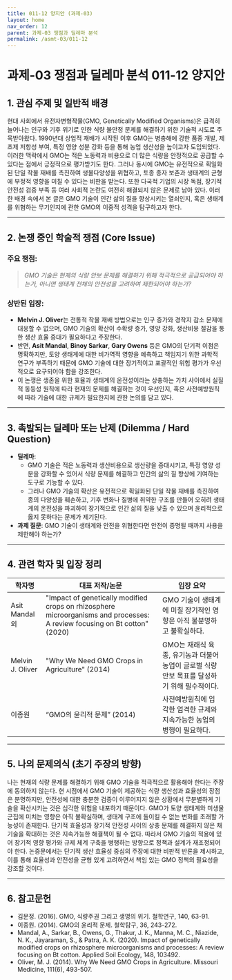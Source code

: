 ```yaml
---
title: 011-12 양지안 (과제-03)
layout: home
nav_order: 12
parent: 과제-03 쟁점과 딜레마 분석
permalink: /asmt-03/011-12
---
```


# 과제-03 쟁점과 딜레마 분석 011-12 양지안 

## 1. 관심 주제 및 일반적 배경

현대 사회에서 유전자변형작물(GMO, Genetically Modified Organisms)은 급격히 늘어나는 인구와 기후 위기로 인한 식량 불안정 문제를 해결하기 위한 기술적 시도로 주목받아왔다. 1990년대 상업적 재배가 시작된 이후 GMO는 병충해에 강한 품종 개발, 제초제 저항성 부여, 특정 영양 성분 강화 등을 통해 농업 생산성을 높이고자 도입되었다. 이러한 맥락에서 GMO는 적은 노동력과 비용으로 더 많은 식량을 안정적으로 공급할 수 있다는 점에서 긍정적으로 평가받기도 한다. 그러나 동시에 GMO는 유전적으로 획일화된 단일 작물 재배를 촉진하여 생물다양성을 위협하고, 토종 종자 보존과 생태계의 균형에 부정적 영향을 미칠 수 있다는 비판을 받는다. 또한 다국적 기업의 시장 독점, 장기적 안전성 검증 부족 등 여러 사회적 논란도 여전히 해결되지 않은 문제로 남아 있다. 이러한 배경 속에서 본 글은 GMO 기술이 인간 삶의 질을 향상시키는 열쇠인지, 혹은 생태계를 위협하는 무기인지에 관한 GMO의 이중적 성격을 탐구하고자 한다.

---

## 2. 논쟁 중인 학술적 쟁점 (Core Issue)

### 주요 쟁점:  

> *GMO 기술은 현재의 식량 안보 문제를 해결하기 위해 적극적으로 공급되어야 하는가, 아니면 생태계 전체의 안전성을 고려하여 제한되어야 하는가?*

### 상반된 입장:
- **Melvin J. Oliver**는 전통적 작물 재배 방법으로는 인구 증가와 경작지 감소 문제에 대응할 수 없으며, GMO 기술의 확산이 수확량 증가, 영양 강화, 생산비용 절감을 통한 생산 효율 증대가 필요하다고 주장한다.
- 반면, **Asit Mandal**, **Binoy Sarkar**, **Gary Owens** 등은  GMO의 단기적 이점은 명확하지만, 토양 생태계에 대한 비가역적 영향을 예측하고 책임지기 위한 과학적 연구가 부족하기 때문에 GMO 기술에 대한 장기적이고 포괄적인 위험 평가가 우선적으로 요구되어야 함을 강조한다. 
- 이 논쟁은 생존을 위한 효율과 생태계의 온전성이라는 상충하는 가치 사이에서 실질적 동등성 원칙에 따라 현재의 문제를 해결하는 것이 우선인지, 혹은 사전예방원칙에 따라 기술에 대한 규제가 필요한지에 관한 논의를 담고 있다. 


---

## 3. 촉발되는 딜레마 또는 난제 (Dilemma / Hard Question)

- **딜레마**: 
  - GMO 기술은 적은 노동력과 생산비용으로 생산량을 증대시키고, 특정 영양 성분을 강화할 수 있어서 식량 문제를 해결하고 인간의 삶의 질 향상에 기여하는 도구로 기능할 수 있다.  
  - 그러나 GMO 기술의 확산은 유전적으로 획일화된 단일 작물 재배를 촉진하여 종의 다양성을 훼손하고, 기후 변화나 질병에 취약한 구조를 만들어 오히려 생태계의 온전성을 파괴하여 장기적으로 인간 삶의 질을 낮출 수 있으며 윤리적으로 옳지 못하다는 문제가 제기된다.
- **과제 질문**: GMO 기술이 생태계와 안전을 위협한다면 안전이 증명될 때까지 사용을 제한해야 하는가? 

---

## 4. 관련 학자 및 입장 정리

| 학자명             | 대표 저작/논문                                   | 입장 요약 |
|--------------------|---------------------------------------------------|-----------|
| Asit Mandal 외   | "Impact of genetically modified crops on rhizosphere microorganisms and processes: A review focusing on Bt cotton" (2020)                          | GMO 기술이 생태계에 미칠 장기적인 영향은 아직 불분명하고 불확실하다. |
| Melvin J. Oliver    | "Why We Need GMO Crops in Agriculture" (2014)                                | GMO는 재래식 육종, 유기농과 더불어 농업이 글로벌 식량 안보 목표를 달성하기 위해 필수적이다. |
| 이종원     | “GMO의 윤리적 문제” (2014) | 사전예방원칙에 입각한 엄격한 규제와 지속가능한 농업의 병행이 필요하다. |


---

## 5. 나의 문제의식 (초기 주장의 방향)

나는 현재의 식량 문제를 해결하기 위해 GMO 기술을 적극적으로 활용해야 한다는 주장에 동의하지 않는다. 현 시점에서 GMO 기술이 제공하는 식량 생산성과 효율성의 장점은 분명하지만, 안전성에 대한 충분한 검증이 이루어지지 않은 상황에서 무분별하게 기술을 확산시키는 것은 심각한 위험을 내포하기 때문이다. GMO가 토양 생태계와 미생물 군집에 미치는 영향은 아직 불확실하며, 생태계 구조에 돌이킬 수 없는 변화를 초래할 가능성이 존재한다. 단기적 효율성과 장기적 안전성 사이의 상충 문제를 해결하지 않은 채 기술을 확대하는 것은 지속가능한 해결책이 될 수 없다. 따라서 GMO 기술의 적용에 있어 장기적 영향 평가와 규제 체계 구축을 병행하는 방향으로 정책과 설계가 재조정되어야 한다. 논증문에서는 단기적 생산 효율성 중심의 주장에 대한 비판적 반론을 제시하고, 이를 통해 효율성과 안전성을 균형 있게 고려하면서 책임 있는 GMO 정책의 필요성을 강조할 것이다.

---

## 6. 참고문헌

- 김문정. (2016). GMO, 식량주권 그리고 생명의 위기. 철학연구, 140, 63-91.
- 이종원. (2014). GMO의 윤리적 문제. 철학탐구, 36, 243-272.
- Mandal, A., Sarkar, B., Owens, G., Thakur, J. K., Manna, M. C., Niazide, N. K., Jayaraman, S., & Patra, A. K. (2020). Impact of genetically modified crops on rhizosphere microorganisms and processes: A review focusing on Bt cotton. Applied Soil Ecology, 148, 103492.
- Oliver, M. J. (2014). Why We Need GMO Crops in Agriculture. Missouri Medicine, 111(6), 493-507. 


